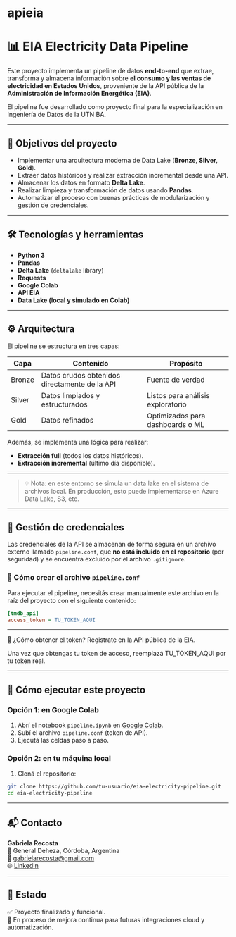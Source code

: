 # apieia
# 📊 EIA Electricity Data Pipeline

Este proyecto implementa un pipeline de datos **end-to-end** que extrae, transforma y almacena información sobre **el consumo y las ventas de electricidad en Estados Unidos**, proveniente de la API pública de la **Administración de Información Energética (EIA)**.

El pipeline fue desarrollado como proyecto final para la especialización en Ingeniería de Datos de la UTN BA.

---

## 🧠 Objetivos del proyecto

- Implementar una arquitectura moderna de Data Lake (**Bronze, Silver, Gold**).
- Extraer datos históricos y realizar extracción incremental desde una API.
- Almacenar los datos en formato **Delta Lake**.
- Realizar limpieza y transformación de datos usando **Pandas**.
- Automatizar el proceso con buenas prácticas de modularización y gestión de credenciales.

---

## 🛠️ Tecnologías y herramientas

- **Python 3**
- **Pandas**
- **Delta Lake** (`deltalake` library)
- **Requests**
- **Google Colab**
- **API EIA**
- **Data Lake (local y simulado en Colab)**

---

## ⚙️ Arquitectura

El pipeline se estructura en tres capas:

| Capa    | Contenido                                    | Propósito                            |
|---------|----------------------------------------------|--------------------------------------|
| Bronze  | Datos crudos obtenidos directamente de la API | Fuente de verdad                     |
| Silver  | Datos limpiados y estructurados               | Listos para análisis exploratorio    |
| Gold    | Datos refinados                               | Optimizados para dashboards o ML     |

Además, se implementa una lógica para realizar:
- **Extracción full** (todos los datos históricos).
- **Extracción incremental** (último día disponible).

---

> 💡 Nota: en este entorno se simula un data lake en el sistema de archivos local. En producción, esto puede implementarse en Azure Data Lake, S3, etc.

---

## 🔐 Gestión de credenciales

Las credenciales de la API se almacenan de forma segura en un archivo externo llamado `pipeline.conf`, que **no está incluido en el repositorio** (por seguridad) y se encuentra excluido por el archivo `.gitignore`.

### 📄 Cómo crear el archivo `pipeline.conf`

Para ejecutar el pipeline, necesitás crear manualmente este archivo en la raíz del proyecto con el siguiente contenido:

```ini
[tmdb_api]
access_token = TU_TOKEN_AQUI
```

---

🔑 ¿Cómo obtener el token?
Registrate en la API pública de la EIA.

Una vez que obtengas tu token de acceso, reemplazá TU_TOKEN_AQUI por tu token real.

---

## 🧪 Cómo ejecutar este proyecto

### Opción 1: en Google Colab
1. Abrí el notebook `pipeline.ipynb` en [Google Colab](https://colab.research.google.com).
2. Subí el archivo `pipeline.conf` (token de API).
3. Ejecutá las celdas paso a paso.

### Opción 2: en tu máquina local

1. Cloná el repositorio:
```bash
git clone https://github.com/tu-usuario/eia-electricity-pipeline.git
cd eia-electricity-pipeline
```


---

## 📬 Contacto

**Gabriela Recosta**  
📍 General Deheza, Córdoba, Argentina  
📧 gabrielarecosta@gmail.com  
🌐 [LinkedIn](https://www.linkedin.com/in/grecosta)

---

## 🏁 Estado

✅ Proyecto finalizado y funcional.  
🚀 En proceso de mejora continua para futuras integraciones cloud y automatización.
